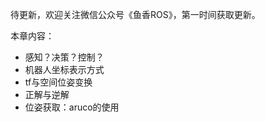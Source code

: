 待更新，欢迎关注微信公众号《鱼香ROS》，第一时间获取更新。

本章内容：

- 感知？决策？控制？
- 机器人坐标表示方式
- tf与空间位姿变换
- 正解与逆解
- 位姿获取：aruco的使用

